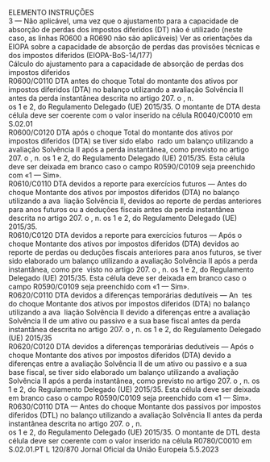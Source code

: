  
ELEMENTO  INSTRUÇÕES  
3 — Não aplicável, uma vez que o ajustamento para a capacidade de absorção de 
perdas dos impostos diferidos (DT) não é utilizado (neste caso, as linhas R0600 a 
R0690 não são aplicáveis) 
Ver as orientações da EIOPA sobre a capacidade de absorção de perdas das 
provisões técnicas e dos impostos diferidos (EIOPA-BoS-14/177)  
Cálculo do ajustamento para a capacidade de absorção de perdas dos impostos diferidos  
R0600/C0110  DTA antes do choque  Total do montante dos ativos por impostos diferidos (DTA) no balanço utilizando 
a avaliação Solvência II antes da perda instantânea descrita no artigo 207.  o , n.  
os 1 e 2, do Regulamento Delegado (UE) 2015/35. O montante de DTA desta 
célula deve ser coerente com o valor inserido na célula R0040/C0010 em S.02.01  
R0600/C0120  DTA após o choque  Total do montante dos ativos por impostos diferidos (DTA) se tiver sido elabo ­
rado um balanço utilizando a avaliação Solvência II após a perda instantânea, 
como previsto no artigo 207.  o , n.  os 1 e 2, do Regulamento Delegado (UE) 
2015/35. Esta célula deve ser deixada em branco caso o campo R0590/C0109 
seja preenchido com «1 — Sim».  
R0610/C0110  DTA devidos a reporte para 
exercícios futuros — Antes do 
choque  Montante dos ativos por impostos diferidos (DTA) no balanço utilizando a ava ­
liação Solvência II, devidos ao reporte de perdas anteriores para anos futuros ou a 
deduções fiscais antes da perda instantânea descrita no artigo 207.  o , n.  os 1 e 2, 
do Regulamento Delegado (UE) 2015/35.  
R0610/C0120  DTA devidos a reporte para 
exercícios futuros — Após o 
choque  Montante dos ativos por impostos diferidos (DTA) devidos ao reporte de perdas 
ou deduções fiscais anteriores para anos futuros, se tiver sido elaborado um 
balanço utilizando a avaliação Solvência II após a perda instantânea, como pre ­
visto no artigo 207.  o , n.  os 1 e 2, do Regulamento Delegado (UE) 2015/35. Esta 
célula deve ser deixada em branco caso o campo R0590/C0109 seja preenchido 
com «1 — Sim».  
R0620/C0110  DTA devidos a diferenças 
temporárias dedutíveis — An ­
tes do choque  Montante dos ativos por impostos diferidos (DTA) no balanço utilizando a ava ­
liação Solvência II devido a diferenças entre a avaliação Solvência II de um ativo 
ou passivo e a sua base fiscal antes da perda instantânea descrita no artigo 207.  o , 
n.  os 1 e 2, do Regulamento Delegado (UE) 2015/35  
R0620/C0120  DTA devidos a diferenças 
temporárias dedutíveis — 
Após o choque  Montante dos ativos por impostos diferidos (DTA) devido a diferenças entre a 
avaliação Solvência II de um ativo ou passivo e a sua base fiscal, se tiver sido 
elaborado um balanço utilizando a avaliação Solvência II após a perda instantânea, 
como previsto no artigo 207.  o , n.  os 1 e 2, do Regulamento Delegado (UE) 
2015/35. Esta célula deve ser deixada em branco caso o campo R0590/C0109 
seja preenchido com «1 — Sim».  
R0630/C0110  DTA — Antes do choque  Montante dos passivos por impostos diferidos (DTL) no balanço utilizando a 
avaliação Solvência II antes da perda instantânea descrita no artigo 207.  o , n.  
os 1 e 2, do Regulamento Delegado (UE) 2015/35. O montante de DTL desta 
célula deve ser coerente com o valor inserido na célula R0780/C0010 em S.02.01.PT  L 120/870 Jornal Oficial da União Europeia 5.5.2023